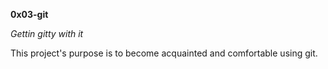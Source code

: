 **0x03-git**

*Gettin gitty with it*

This project's purpose is to become acquainted and comfortable using git.
